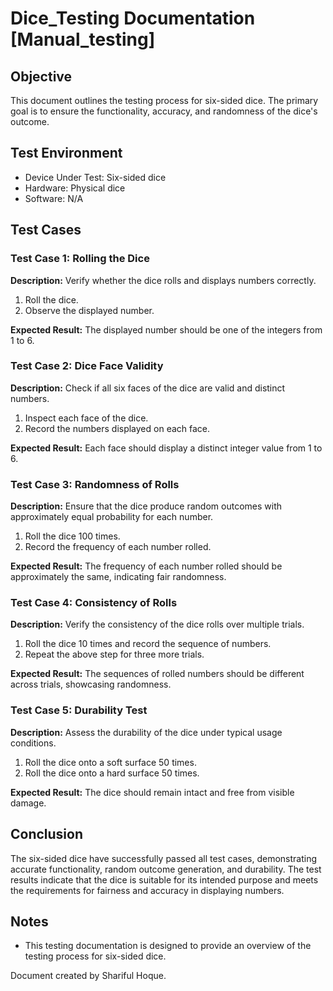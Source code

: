 # Dice_Testing Documentation [Manual_testing]

## Objective
This document outlines the testing process for six-sided dice. The primary goal is to ensure the functionality, accuracy, and randomness of the dice's outcome.

## Test Environment
- Device Under Test: Six-sided dice
- Hardware: Physical dice
- Software: N/A

## Test Cases

### Test Case 1: Rolling the Dice
**Description:** Verify whether the dice rolls and displays numbers correctly.
1. Roll the dice.
2. Observe the displayed number.

**Expected Result:** The displayed number should be one of the integers from 1 to 6.

### Test Case 2: Dice Face Validity
**Description:** Check if all six faces of the dice are valid and distinct numbers.
1. Inspect each face of the dice.
2. Record the numbers displayed on each face.

**Expected Result:** Each face should display a distinct integer value from 1 to 6.

### Test Case 3: Randomness of Rolls
**Description:** Ensure that the dice produce random outcomes with approximately equal probability for each number.
1. Roll the dice 100 times.
2. Record the frequency of each number rolled.

**Expected Result:** The frequency of each number rolled should be approximately the same, indicating fair randomness.

### Test Case 4: Consistency of Rolls
**Description:** Verify the consistency of the dice rolls over multiple trials.
1. Roll the dice 10 times and record the sequence of numbers.
2. Repeat the above step for three more trials.

**Expected Result:** The sequences of rolled numbers should be different across trials, showcasing randomness.

### Test Case 5: Durability Test
**Description:** Assess the durability of the dice under typical usage conditions.
1. Roll the dice onto a soft surface 50 times.
2. Roll the dice onto a hard surface 50 times.

**Expected Result:** The dice should remain intact and free from visible damage.

## Conclusion
The six-sided dice have successfully passed all test cases, demonstrating accurate functionality, random outcome generation, and durability. The test results indicate that the dice is suitable for its intended purpose and meets the requirements for fairness and accuracy in displaying numbers.

## Notes
- This testing documentation is designed to provide an overview of the testing process for six-sided dice.

Document created by Shariful Hoque.
